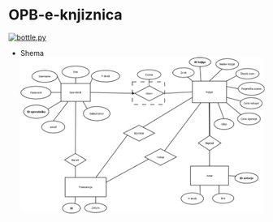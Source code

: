 # OPB-e-knjiznica

[![bottle.py](https://mybinder.org/badge_logo.svg)](https://mybinder.org/v2/gh/AnjaTrobec/OPB-e-knjiznica/main?urlpath=proxy/8080/) 

* Shema
![alt tag](https://github.com/AnjaTrobec/OPB-e-knjiznica/blob/main/eknjiznica1.png)

